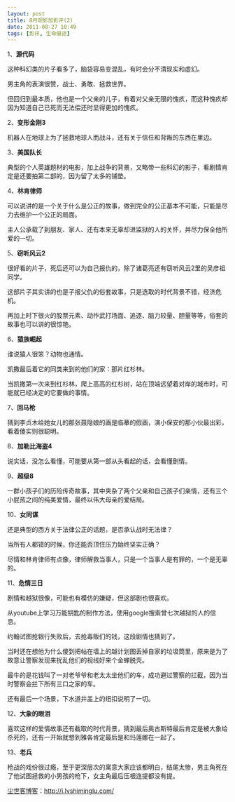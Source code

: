 ```yaml
---
layout: post
title: 8月观影加影评(2)
date: 2011-08-27 10:49
tags: [影评, 生命痕迹]
---
```

1、<strong>源代码</strong>

这种科幻类的片子看多了，脑袋容易变混乱，有时会分不清现实和虚幻。

男主角的表演很赞，战士、勇敢、拯救世界。

但回归到最本质，他也是一个父亲的儿子，有着对父亲无限的愧疚，而这种愧疚却因为知道自己已死而无法偿还时显得更加的愧疚。

2、<strong>变形金刚3</strong>

机器人在地球上为了拯救地球人而战斗，还有关于信任和背叛的东西在里边。

3、<strong>美国队长</strong>

典型的个人英雄题材的电影，加上战争的背景，又略带一些科幻的影子，看剧情肯定是还要拍第二部的，因为留了太多的铺垫。

4、<strong>林肯律师</strong>

可以说讲的是一个关于什么是公正的故事，做到完全的公正基本不可能，只能是尽力去维护一个公正的局面。

主人公承载了到朋友、家人、还有本来无辜却进监狱的人的关怀，并尽力保全他所爱的一切。

5、<strong>窃听风云2</strong>

很好看的片子，死后还可以为自己报仇的，除了诸葛亮还有窃听风云2里的吴彦祖同学。

这部片子其实讲的也是子报父仇的俗套故事，只是选取的时代背景不错，经济危机。

再加上时下很火的股票元素、动作武打场面、追逐、脑力较量、胆量等等，俗套的故事也可以讲的很惊艳。

6、<strong>猿族崛起</strong>

谁说猿人很笨？动物也通情。

凯撒最后着它的同类来到的他们的家：那片红杉林。

当凯撒第一次来到红杉林，爬上高高的红杉树，站在顶端远望着对岸的城市时，可能就已经决定的它要做的事情。

7、<strong>回马枪</strong>

猜到李贞木给她女儿的那张聂隐娘的画是临摹的假画，演小保安的那小伙最出彩，看着傻实则很聪明。

8、<strong>加勒比海盗4</strong>

说实话，没怎么看懂，可能要从第一部从头看起的话，会看懂剧情。

9、<strong>超级8</strong>

一群小孩子们的历险传奇故事，其中夹杂了两个父亲和自己孩子们亲情，还有三个小屁孩之间的纯美爱情，最终以伟大母亲的爱结局。

10、<strong>女同谋</strong>

还是典型的西方关于法律公正的话题，是否承认战时无法律？

当所有人都错的时候，你还能否顶住压力始终坚实正确？

尽情和林肯律师有点像，律师解救当事人，只是一个当事人是有罪的，一个是无辜的。

11、<strong>危情三日</strong>

剧情和越狱很像，可能也有模仿的嫌疑，但这部剧也很喜欢。

从youtube上学习万能钥匙的制作方法，使用google搜索曾七次越狱的人的信息。

约翰试图抢银行失败后，去抢毒贩们的钱，这段剧情也猜到了。

当时还在想他为什么傻到把帖在墙上的越计划图丢掉自家的垃圾筒里，原来是为了故意让警察发现来扰乱他们的视线好来个金蝉脱壳。

最牛的是花钱叫了一对老爷爷和老太太坐他们的车，成功避过警察的拦截，因为当时警察会拦下所有三口之家的车。

还有最后一个场景，下水道井盖上的纽扣说明了一切。

12、<strong>大象的眼泪</strong>

喜欢这样的爱情故事还有截取的时代背景，猜到最后奥古斯特最后肯定是被大象给杀死的，还有一开始就想到雅各肯定最后是和玛莲娜在一起了。

13、<strong>老兵</strong>

枪战的戏份很过瘾，至于更深层次的寓意大家应该都明白，结尾太惨，男主角死在了他试图拯救的小男孩的枪下，女主角最后压根连提都没有提。

<a href="http://i.lvshiminglu.com/">尘世客博客</a>：<a href="http://i.lvshiminglu.com/">http://i.lvshiminglu.com/</a>

